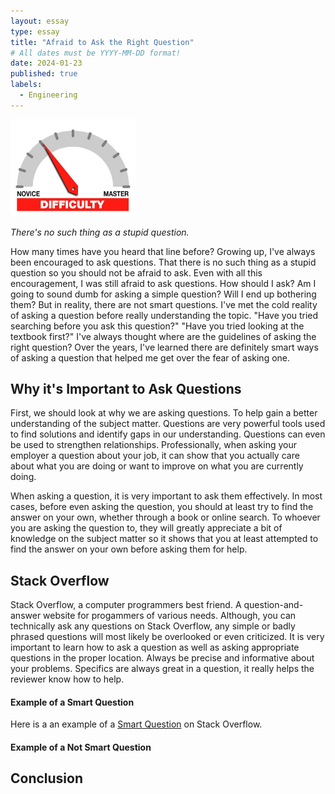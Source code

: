 ```yaml
---
layout: essay
type: essay
title: "Afraid to Ask the Right Question"
# All dates must be YYYY-MM-DD format!
date: 2024-01-23
published: true
labels:
  - Engineering
---
```


<img width="200px" class="rounded float-start pe-4" src="../img/difficulty/degree_difficulty.jpg">

*There's no such thing as a stupid question.*

How many times have you heard that line before? Growing up, I've always been encouraged to ask questions. That there is no such thing as a stupid question so you should not be afraid to ask. Even with all this encouragement, I was still afraid to ask questions. How should I ask? Am I going to sound dumb for asking a simple question? Will I end up bothering them? But in reality, there are not smart questions. I've met the cold reality of asking a question before really understanding the topic. "Have you tried searching before you ask this question?" "Have you tried looking at the textbook first?" I've always thought where are the guidelines of asking the right question? Over the years, I've learned there are definitely smart ways of asking a question that helped me get over the fear of asking one.

## Why it's Important to Ask Questions

First, we should look at why we are asking questions. To help gain a better understanding of the subject matter. Questions are very powerful tools used to find solutions and identify gaps in our understanding. Questions can even be used to strengthen relationships. Professionally, when asking your employer a question about your job, it can show that you actually care about what you are doing or want to improve on what you are currently doing.

When asking a question, it is very important to ask them effectively. In most cases, before even asking the question, you should at least try to find the answer on your own, whether through a book or online search. To whoever you are asking the question to, they will greatly appreciate a bit of knowledge on the subject matter so it shows that you at least attempted to find the answer on your own before asking them for help. 

## Stack Overflow

Stack Overflow, a computer programmers best friend. A question-and-answer website for progammers of various needs. Although, you can technically ask any questions on Stack Overflow, any simple or badly phrased questions will most likely be overlooked or even criticized. It is very important to learn how to ask a question as well as asking appropriate questions in the proper location. Always be precise and informative about your problems. Specifics are always great in a question, it really helps the reviewer know how to help.

#### Example of a Smart Question

Here is a an example of a <a href="https://stackoverflow.com/questions/927358/how-do-i-undo-the-most-recent-local-commits-in-git"><i class="large github icon "></i>Smart Question</a> on Stack Overflow.



#### Example of a Not Smart Question



## Conclusion

